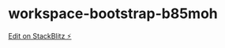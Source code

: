 # workspace-bootstrap-b85moh

[Edit on StackBlitz ⚡️](https://stackblitz.com/edit/workspace-bootstrap-b85moh)